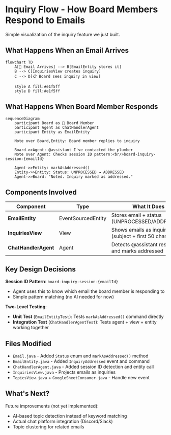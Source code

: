 # Inquiry Flow - How Board Members Respond to Emails

Simple visualization of the inquiry feature we just built.

## What Happens When an Email Arrives

```mermaid
flowchart TD
    A[📧 Email Arrives] --> B[EmailEntity stores it]
    B --> C[InquiriesView creates inquiry]
    C --> D[📋 Board sees inquiry in view]

    style A fill:#e1f5ff
    style D fill:#e1f5ff
```

## What Happens When Board Member Responds

```mermaid
sequenceDiagram
    participant Board as 👤 Board Member
    participant Agent as ChatHandlerAgent
    participant Entity as EmailEntity

    Note over Board,Entity: Board member replies to inquiry

    Board->>Agent: @assistant I've contacted the plumber
    Note over Agent: Checks session ID pattern:<br/>board-inquiry-session-{emailId}

    Agent->>Entity: markAsAddressed()
    Entity->>Entity: Status: UNPROCESSED → ADDRESSED
    Agent->>Board: "Noted. Inquiry marked as addressed."
```

## Components Involved

| Component | Type | What It Does |
|-----------|------|--------------|
| **EmailEntity** | EventSourcedEntity | Stores email + status (UNPROCESSED/ADDRESSED) |
| **InquiriesView** | View | Shows emails as inquiries (subject + first 50 chars) |
| **ChatHandlerAgent** | Agent | Detects @assistant responses and marks addressed |

## Key Design Decisions

**Session ID Pattern**: `board-inquiry-session-{emailId}`
- Agent uses this to know which email the board member is responding to
- Simple pattern matching (no AI needed for now)

**Two-Level Testing**:
- **Unit Test** (`EmailEntityTest`): Tests `markAsAddressed()` command directly
- **Integration Test** (`ChatHandlerAgentTest`): Tests agent + view + entity working together

## Files Modified

- `Email.java` - Added `Status` enum and `markAsAddressed()` method
- `EmailEntity.java` - Added `InquiryAddressed` event and command
- `ChatHandlerAgent.java` - Added session ID detection and entity call
- `InquiriesView.java` - Projects emails as inquiries
- `TopicsView.java` + `GoogleSheetConsumer.java` - Handle new event

## What's Next?

Future improvements (not yet implemented):
- AI-based topic detection instead of keyword matching
- Actual chat platform integration (Discord/Slack)
- Topic clustering for related emails
